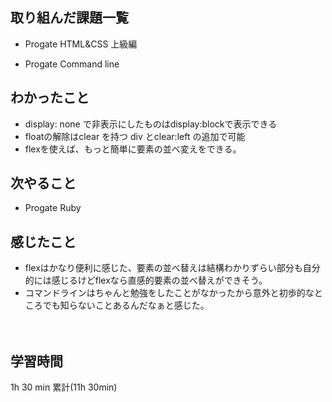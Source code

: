 ## 取り組んだ課題一覧

- Progate  HTML&CSS 上級編

- Progate Command line 


## わかったこと
	
- display: none で非表示にしたものはdisplay:blockで表示できる
- floatの解除はclear を持つ div とclear:left の追加で可能
- flexを使えば、もっと簡単に要素の並べ変えをできる。


	

## 次やること
  	
- Progate  Ruby 

## 感じたこと
- flexはかなり便利に感じた、要素の並べ替えは結構わかりずらい部分も自分的には感じるけどflexなら直感的要素の並べ替えができそう。
- コマンドラインはちゃんと勉強をしたことがなかったから意外と初歩的なところでも知らないことあるんだなぁと感じた。

　
## 学習時間 
1h 30 min 累計(11h 30min)
